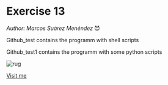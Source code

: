 # Exercise 13

*Author: Marcos Suárez Menéndez* :smiling_imp:

Github_test contains the programm with shell scripts

Github_test1 contains the programm with some python scripts


![rug](https://www.rug.nl/_definition/shared/images/logo--en.png)

[Visit me](https://github.com/Marcos-SM)
